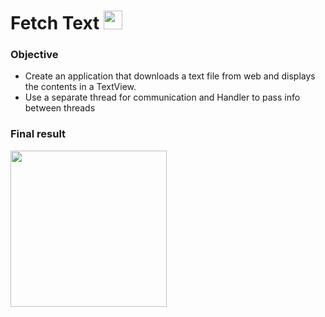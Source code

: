 # Fetch Text <img src="https://user-images.githubusercontent.com/28673805/64557122-92c57c00-d349-11e9-9104-fb92ba83fad6.png" width="30">

### Objective

* Create an application that downloads a text file from web and displays the contents in a TextView.
* Use a separate thread for communication and Handler to pass info between threads

### Final result

<img src="https://user-images.githubusercontent.com/28673805/64557228-c56f7480-d349-11e9-9132-1d7c2921064a.gif" width="250">
